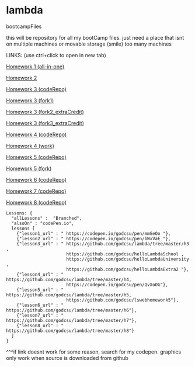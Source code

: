 # lambda
bootcampFiles

this will be repository for all my bootCamp files. just need a place that isnt on multiple machines or movable storage (smile) too many machines

LINKS: (use ctrl+click to open in new tab)

[Homework 1 (all-in-one)](https://codepen.io/godcsu/pen/mmGeOo)

[Homework 2 ](https://codepen.io/godcsu/pen/bWxVaE)

[Homework 3 (codeRepo)](https://github.com/godcsu/lambda/tree/master/h3)

[Homework 3 (fork1)](https://github.com/godcsu/helloLambdaSchool)

[Homework 3 (fork2_extraCredit)](https://github.com/godcsu/helloLambdaUniversity)

[Homework 3 (fork3_extraCredit)](https://github.com/godcsu/helloLambdaExtra2)

[Homework 4 (codeRepo)](https://github.com/godcsu/lambda/tree/master/h4)

[Homework 4 (work)](https://codepen.io/godcsu/pen/QvXoOG)

[Homework 5 (codeRepo)](https://github.com/godcsu/lambda/tree/master/h5)

[Homework 5 (fork)](https://github.com/godcsu/lswebhomework5)

[Homework 6 (codeRepo)](https://github.com/godcsu/lambda/tree/master/h6)

[Homework 7 (codeRepo)](https://github.com/godcsu/lambda/tree/master/h7)

[Homework 8 (codeRepo)](https://github.com/godcsu/lambda/tree/master/h8)


```
Lessons: { 
  "allLessons" :  "Branched",
  "alsoOn" : "codePen.io",
  lessons [
    {"lesson1_url" : " https://codepen.io/godcsu/pen/mmGeOo "},
    {"lesson2_url" : " https://codepen.io/godcsu/pen/bWxVaE "},
    {"lesson3_url" : " https://github.com/godcsu/lambda/tree/master/h3 , 
                       https://github.com/godcsu/helloLambdaSchool , 
                       https://github.com/godcsu/helloLambdaUniversity , 
                       https://github.com/godcsu/helloLambdaExtra2 "},
    {"lesson4_url" : " https://github.com/godcsu/lambda/tree/master/h4, 
                       https://codepen.io/godcsu/pen/QvXoOG"},
    {"lesson5_url" : " https://github.com/godcsu/lambda/tree/master/h5,
                       https://github.com/godcsu/lswebhomework5"},
    {"lesson6_url" : " https://github.com/godcsu/lambda/tree/master/h6"},
    {"lesson7_url" : " https://github.com/godcsu/lambda/tree/master/h7"},
    {"lesson8_url" : " https://github.com/godcsu/lambda/tree/master/h8"}
  ]
}
```
^^^if link doesnt work for some reason, search for my codepen. graphics only work when source is downloaded from github
